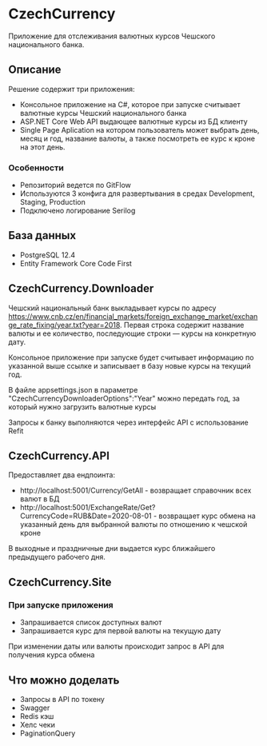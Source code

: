 # CzechCurrency

Приложение для отслеживания валютных курсов Чешского национального банка.

## Описание

Решение содержит три приложения:

* Консольное приложение на C#, которое при запуске считывает валютные курсы Чешский национального банка
* ASP.NET Core Web API выдающее валютные курсы из БД клиенту
* Single Page Aplication на котором пользователь может выбрать день, месяц и год, название валюты, а также посмотреть ее курс к кроне на этот день.

### Особенности

* Репозиторий ведется по GitFlow
* Используются 3 конфига для развертывания в средах Development, Staging, Production
* Подключено логирование Serilog

## База данных

* PostgreSQL 12.4
* Entity Framework Core Code First

## CzechCurrency.Downloader
Чешский национальный банк выкладывает курсы по адресу https://www.cnb.cz/en/financial_markets/foreign_exchange_market/exchange_rate_fixing/year.txt?year=2018.
Первая строка содержит название валюты и ее количество, последующие строки — курсы на конкретную дату.

Консольное приложение при запуске будет считывает информацию по указанной выше ссылке и записывает в базу новые курсы на текущий год.

В файле appsettings.json в параметре "CzechCurrencyDownloaderOptions":"Year" можно передать год, за который нужно загрузить валютные курсы

Запросы к банку выполняются через интерфейс API с использование Refit

## CzechCurrency.API

Предоставляет два ендпоинта:

* http://localhost:5001/Currency/GetAll - возвращает справочник всех валют в БД
* http://localhost:5001/ExchangeRate/Get?CurrencyCode=RUB&Date=2020-08-01 - возвращает курс обмена на указанный день для выбранной валюты по отношению к чешской кроне

В выходные и праздничные дни выдается курс ближайшего предыдущего рабочего дня.
## CzechCurrency.Site

### При запуске приложения

* Запрашивается список доступных валют
* Запрашивается курс для первой валюты на текущую дату

При изменении даты или валюты происходит запрос в API  для получения курса обмена

## Что можно доделать

* Запросы в API по токену
* Swagger
* Redis кэш
* Хелс чеки
* PaginationQuery
